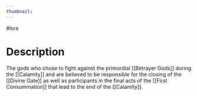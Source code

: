 ```yaml
---
thumbnail:
---
```

#lore
# Description
The gods who chose to fight against the primordial [[Betrayer Gods]] during the [[Calamity]] and are believed to be responsible for the closing of the [[Divine Gate]] as well as participants in the final acts of the [[First Consummation]] that lead to the end of the [[Calamity]].